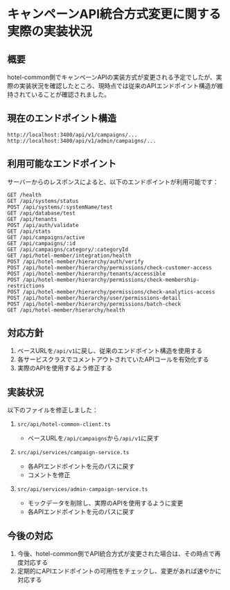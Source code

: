 # キャンペーンAPI統合方式変更に関する実際の実装状況

## 概要

hotel-common側でキャンペーンAPIの実装方式が変更される予定でしたが、実際の実装状況を確認したところ、現時点では従来のAPIエンドポイント構造が維持されていることが確認されました。

## 現在のエンドポイント構造

```
http://localhost:3400/api/v1/campaigns/...
http://localhost:3400/api/v1/admin/campaigns/...
```

## 利用可能なエンドポイント

サーバーからのレスポンスによると、以下のエンドポイントが利用可能です：

```
GET /health
GET /api/systems/status
POST /api/systems/:systemName/test
GET /api/database/test
GET /api/tenants
POST /api/auth/validate
GET /api/stats
GET /api/campaigns/active
GET /api/campaigns/:id
GET /api/campaigns/category/:categoryId
GET /api/hotel-member/integration/health
POST /api/hotel-member/hierarchy/auth/verify
POST /api/hotel-member/hierarchy/permissions/check-customer-access
POST /api/hotel-member/hierarchy/tenants/accessible
POST /api/hotel-member/hierarchy/permissions/check-membership-restrictions
POST /api/hotel-member/hierarchy/permissions/check-analytics-access
POST /api/hotel-member/hierarchy/user/permissions-detail
POST /api/hotel-member/hierarchy/permissions/batch-check
GET /api/hotel-member/hierarchy/health
```

## 対応方針

1. ベースURLを`/api/v1`に戻し、従来のエンドポイント構造を使用する
2. 各サービスクラスでコメントアウトされていたAPIコールを有効化する
3. 実際のAPIを使用するよう修正する

## 実装状況

以下のファイルを修正しました：

1. `src/api/hotel-common-client.ts`
   - ベースURLを`/api/campaigns`から`/api/v1`に戻す

2. `src/api/services/campaign-service.ts`
   - 各APIエンドポイントを元のパスに戻す
   - コメントを修正

3. `src/api/services/admin-campaign-service.ts`
   - モックデータを削除し、実際のAPIを使用するように変更
   - 各APIエンドポイントを元のパスに戻す

## 今後の対応

1. 今後、hotel-common側でAPI統合方式が変更された場合は、その時点で再度対応する
2. 定期的にAPIエンドポイントの可用性をチェックし、変更があれば速やかに対応する
